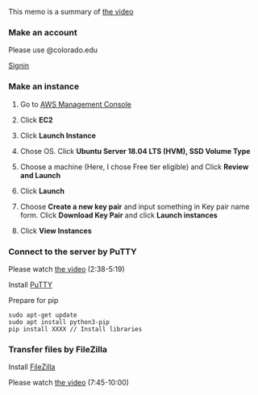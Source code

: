 This memo is a summary of [the video](https://www.youtube.com/watch?v=BYvKv3kM9pk)

### Make an account
Please use @colorado.edu

[Signin](https://aws.amazon.com/education/awseducate/)

### Make an instance

1. Go to [AWS Management Console](https://console.aws.amazon.com/console/home?region=us-east-1#)

2. Click **EC2**

3. Click **Launch Instance**

4. Chose OS. Click **Ubuntu Server 18.04 LTS (HVM), SSD Volume Type**

5. Choose a machine (Here, I chose Free tier eligible) and Click **Review and Launch**

6. Click **Launch**

7. Choose **Create a new key pair** and input something in Key pair name form. Click **Download Key Pair** and click **Launch instances**

8. Click **View Instances**

### Connect to the server by PuTTY
Please watch [the video](https://www.youtube.com/watch?v=BYvKv3kM9pk) (2:38-5:19)

Install [PuTTY](https://www.chiark.greenend.org.uk/~sgtatham/putty/)



Prepare for pip
```
sudo apt-get update
sudo apt install python3-pip
pip install XXXX // Install libraries
```

### Transfer files by FileZilla

Install [FileZilla](https://filezilla-project.org/)

Please watch [the video](https://www.youtube.com/watch?v=BYvKv3kM9pk) (7:45-10:00)
